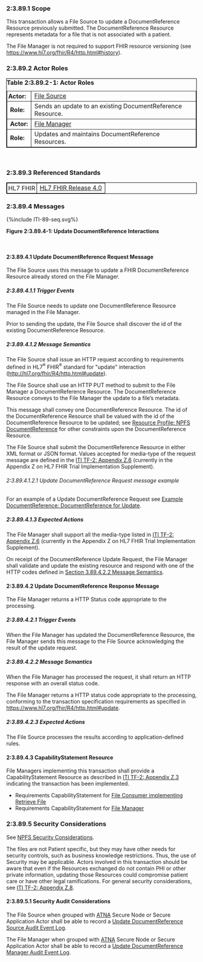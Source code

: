 ### 2:3.89.1 Scope

This transaction allows a File Source to update a DocumentReference
Resource previously submitted. The DocumentReference Resource represents
metadata for a file that is not associated with a patient.

The File Manager is not required to support FHIR resource versioning
(see <https://www.hl7.org/fhir/R4/http.html#history>).

### 2:3.89.2 Actor Roles

<div>
<table border="1" borderspacing="0"
    style="border: 1px solid black; border-collapse: collapse">
    <caption style="text-align:left">
        <b> Table 2:3.89.2-1: Actor Roles </b>
    </caption>
    <tbody>
        <tr>
            <td style="padding:3px"><b>Actor:</b></td>
            <td><a href="volume-1.html#147113-file-source">File Source</a></td>
        </tr>
       <tr>
            <td><b>Role:</b></td>
            <td>Sends an update to an existing DocumentReference Resource.</td>
        </tr>
        <tr>
            <td><b>Actor:</b></td>
            <td><a href="volume-1.html#147111-file-manager">File Manager</a></td>
        </tr>
        <tr>
            <td><b>Role:</b></td>
            <td>Updates and maintains DocumentReference Resources.</td>
        </tr>
    </tbody>
</table>
</div>
<br>

### 2:3.89.3 Referenced Standards

<table border="1" borderspacing="0"
    style="border: 1px solid black; border-collapse: collapse">
    <tbody>
        <tr>
            <td style="padding:3px">HL7 FHIR</td>
            <td><a href="http://hl7.org/fhir/R4/index.html">HL7 FHIR Release 4.0</a></td>
        </tr>
    </tbody>
</table>

### 2:3.89.4 Messages

<div>
{%include ITI-89-seq.svg%}
<p><b>Figure 2:3.89.4-1: Update DocumentReference Interactions</b></p>
</div>
<br clear="all">

#### 2:3.89.4.1 Update DocumentReference Request Message

The File Source uses this message to update a FHIR DocumentReference
Resource already stored on the File Manager.

##### 2:3.89.4.1.1 Trigger Events

The File Source needs to update one DocumentReference Resource managed
in the File Manager.

Prior to sending the update, the File Source shall discover the id of
the existing DocumentReference Resource.

##### 2:3.89.4.1.2 Message Semantics

The File Source shall issue an HTTP request according to requirements
defined in HL7<sup>®</sup> FHIR<sup>®</sup> standard for "update"
interaction (<http://hl7.org/fhir/R4/http.html#update>).

The File Source shall use an HTTP PUT method to submit to the File
Manager a DocumentReference Resource. The DocumentReference Resource
conveys to the File Manager the update to a file’s metadata.

This message shall convey one DocumentReference Resource. The id of the
DocumentReference Resource shall be valued with the id of the
DocumentReference Resource to be updated; see [Resource Profile: NPFS DocumentReference](StructureDefinition-IHE.NPFS.DocumentReference.html) for
other constraints upon the DocumentReference Resource.

The File Source shall submit the DocumentReference Resource in either
XML format or JSON format. Values accepted for media-type of the request
message are defined in the [ITI TF-2: Appendix Z.6](https://profiles.ihe.net/ITI/TF/Volume2/ch-Z.html#z.6-populating-the-expected-response-format) (currently in the
Appendix Z on HL7 FHIR Trial Implementation Supplement).

###### 2:3.89.4.1.2.1 Update DocumentReference Request message example 

For an example of a Update DocumentReference Request see <a href="http://build.fhir.org/ig/IHE/ITI.NPFS/branches/master/DocumentReference-12345.html">Example DocumentReference: DocumentReference for Update</a>.

##### 2:3.89.4.1.3 Expected Actions

The File Manager shall support all the media-type listed in [ITI TF-2: Appendix Z.6](https://profiles.ihe.net/ITI/TF/Volume2/ch-Z.html#z.6-populating-the-expected-response-format) (currently in the Appendix Z on HL7 FHIR Trial
Implementation Supplement).

On receipt of the DocumentReference Update Request, the File Manager
shall validate and update the existing resource and respond with one of
the HTTP codes defined in [Section 3.89.4.2.2 Message Semantics](ITI-89.html#2389422-message-semantics).

#### 2:3.89.4.2 Update DocumentReference Response Message

The File Manager returns a HTTP Status code appropriate to the
processing.

##### 2:3.89.4.2.1 Trigger Events

When the File Manager has updated the DocumentReference Resource, the
File Manager sends this message to the File Source acknowledging the
result of the update request.

##### 2:3.89.4.2.2 Message Semantics

When the File Manager has processed the request, it shall return an HTTP
response with an overall status code.

The File Manager returns a HTTP status code appropriate to the
processing, conforming to the transaction specification requirements as
specified in <https://www.hl7.org/fhir/R4/http.html#update>.

##### 2:3.89.4.2.3 Expected Actions

The File Source processes the results according to application-defined
rules.

#### 2:3.89.4.3 CapabilityStatement Resource

File Managers implementing this transaction shall provide a CapabilityStatement Resource as described in [ITI TF-2: Appendix Z.3](https://profiles.ihe.net/ITI/TF/Volume2/ch-Z.html#z.3-capabilitystatement-resource) indicating the transaction has been implemented. 
- Requirements CapabilityStatement for [File Consumer implementing Retrieve File](CapabilityStatement-IHE.NPFS.FileConsumerOption.html)
- Requirements CapabilityStatement for [File Manager](CapabilityStatement-IHE.NPFS.FileManager.html)

### 2:3.89.5 Security Considerations

See [NPFS Security Considerations](volume-1.html#1475-npfs-security-considerations).

The files are not Patient specific, but they may have other needs for security controls, such as business knowledge restrictions. Thus, the use of Security may be applicable.
Actors involved in this transaction should be aware that even if the
Resources exchanged do not contain PHI or other private information,
updating those Resources could compromise patient care or have other
legal ramifications. For general security considerations, see [ITI TF-2: Appendix Z.8](https://profiles.ihe.net/ITI/TF/Volume2/ch-Z.html#z.8-mobile-security-considerations).

#### 2:3.89.5.1 Security Audit Considerations

The File Source when grouped with [ATNA](https://profiles.ihe.net/ITI/TF/Volume1/ch-9.html) Secure Node or Secure Application Actor shall be able to record a [Update DocumentReference Source Audit Event Log](StructureDefinition-IHE.NPFS.UpdateDocumentReference.Audit.Source.html).

The File Manager when grouped with [ATNA](https://profiles.ihe.net/ITI/TF/Volume1/ch-9.html) Secure Node or Secure Application Actor shall be able to record a [Update DocumentReference Manager Audit Event Log](StructureDefinition-IHE.NPFS.UpdateDocumentReference.Audit.Manager.html).

